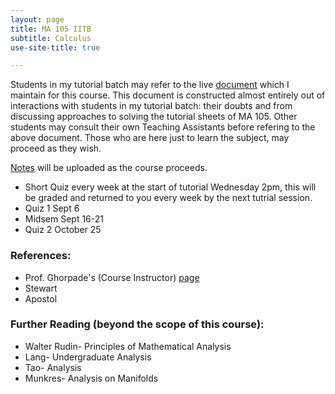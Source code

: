 ```yaml
---
layout: page
title: MA 105 IITB
subtitle: Calculus
use-site-title: true

---
```

Students in my tutorial batch may refer to the live [document](https://docs.google.com/document/d/10l6oqrUJ1mfamFQIl7sz8On1pi-cwkyVZKzeHKpMflk/edit) which I maintain for this course. This document is constructed almost entirely out of interactions with students in my tutorial batch: their doubts and from discussing approaches to solving the tutorial sheets of MA 105. Other students may consult their own Teaching Assistants before refering to the above document. Those who are here just to learn the subject, may proceed as they wish.  

[Notes](https://drive.google.com/file/d/1DC2bB8ZvCodoGofQPYb0SOyWpCfZ986Y/view?usp=sharing) will be uploaded as the course proceeds.

* Short Quiz every week at the start of tutorial Wednesday 2pm, this will be graded and returned to you every week by the next tutrial session.
* Quiz 1 Sept 6
* Midsem Sept 16-21
* Quiz 2 October 25

### References:
* Prof. Ghorpade's (Course Instructor) [page](http://www.math.iitb.ac.in/~srg/courses/autumn2019/MA105-D1/index.html)
* Stewart
* Apostol

### Further Reading (beyond the scope of this course):
* Walter Rudin- Principles of Mathematical Analysis
* Lang- Undergraduate Analysis
* Tao- Analysis
* Munkres- Analysis on Manifolds 

